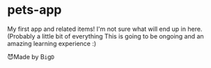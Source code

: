 # pets-app
My first app and related items!
I'm not sure what will end up in here. (Probably a little bit of everything 
This is going to be ongoing and an amazing learning experience :)


😈Made by B`i`g`D`
